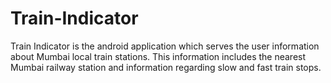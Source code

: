 # Train-Indicator
Train Indicator is the android application which serves the user information about Mumbai local train stations. This information includes the nearest Mumbai railway station and information regarding slow and fast train stops. 
